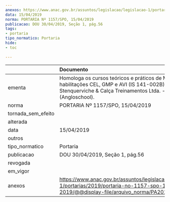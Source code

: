 ```yaml
---
anexos: https://www.anac.gov.br/assuntos/legislacao/legislacao-1/portarias/2019/portaria-no-1157-spo-15-04-2019/@@display-file/arquivo_norma/PA2019-1157.pdf
data: 15/04/2019
norma: PORTARIA Nº 1157/SPO, 15/04/2019
publicacao: DOU 30/04/2019, Seção 1, pág.56
tags:
- portaria
tipo_normatico: Portaria
hide: 
- toc 
 
---
```


|                    | Documento                                                                                                                                                  |
|:-------------------|:-----------------------------------------------------------------------------------------------------------------------------------------------------------|
| ementa             | Homologa os cursos teóricos e práticos de MMA, habilitações CEL, GMP e AVI (IS 141-002B), da Stenquerviche & Calça Treinamentos Ltda. - ME. (Angloschool). |
| norma              | PORTARIA Nº 1157/SPO, 15/04/2019                                                                                                                           |
| tornada_sem_efeito |                                                                                                                                                            |
| alterada           |                                                                                                                                                            |
| data               | 15/04/2019                                                                                                                                                 |
| outros             |                                                                                                                                                            |
| tipo_normatico     | Portaria                                                                                                                                                   |
| publicacao         | DOU 30/04/2019, Seção 1, pág.56                                                                                                                            |
| revogada           |                                                                                                                                                            |
| em_vigor           |                                                                                                                                                            |
| anexos             | https://www.anac.gov.br/assuntos/legislacao/legislacao-1/portarias/2019/portaria-no-1157-spo-15-04-2019/@@display-file/arquivo_norma/PA2019-1157.pdf       |